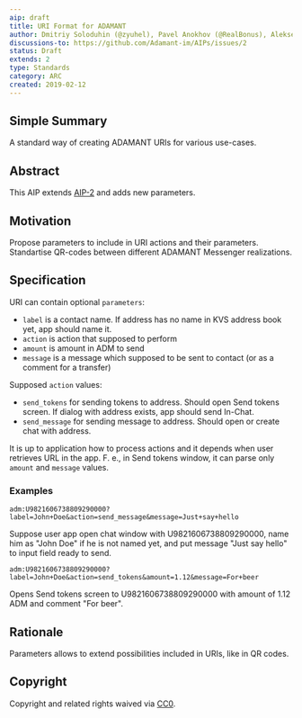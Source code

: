 ```yaml
---
aip: draft
title: URI Format for ADAMANT
author: Dmitriy Soloduhin (@zyuhel), Pavel Anokhov (@RealBonus), Aleksei Lebedev
discussions-to: https://github.com/Adamant-im/AIPs/issues/2
status: Draft
extends: 2
type: Standards
category: ARC
created: 2019-02-12
---
```


<!--You can leave these HTML comments in your merged AIP and delete the visible duplicate text guides, they will not appear and may be helpful to refer to if you edit it again. This is the suggested template for new AIPs. Note that an AIP number will be assigned by an editor. When opening a pull request to submit your AIP, please use an abbreviated title in the filename, `aip-draft_title_abbrev.md`. The title should be 44 characters or less.-->

## Simple Summary
A standard way of creating ADAMANT URIs for various use-cases.

## Abstract
<!--A short (~200 word) description of the technical issue being addressed.-->
This AIP extends [AIP-2](https://aips.adamant.im/AIPS/aip-2) and adds new parameters.

## Motivation
<!--The motivation is critical for AIPs that want to change the protocol. It should clearly explain why the existing protocol specification is inadequate to address the problem that the AIP solves. AIP submissions without sufficient motivation may be rejected outright.-->
Propose parameters to include in URI actions and their parameters. Standartise QR-codes between different ADAMANT Messenger realizations.

## Specification

URI can contain optional `parameters`:
- `label` is a contact name. If address has no name in KVS address book yet, app should name it.
- `action` is action that supposed to perform
- `amount` is amount in ADM to send
- `message` is a message which supposed to be sent to contact (or as a comment for a transfer)

Supposed `action` values:
- `send_tokens` for sending tokens to address. Should open Send tokens screen. If dialog with address exists, app should send In-Chat. 
- `send_message` for sending message to address. Should open or create chat with address.

It is up to application how to process actions and it depends when user retrieves URL in the app. F. e., in Send tokens window, it can parse only `amount` and `message` values.

### Examples

```
adm:U9821606738809290000?label=John+Doe&action=send_message&message=Just+say+hello
```
Suppose user app open chat window with U9821606738809290000, name him as "John Doe" if he is not named yet, and put message "Just say hello" to input field ready to send. 

```
adm:U9821606738809290000?label=John+Doe&action=send_tokens&amount=1.12&message=For+beer
```
Opens Send tokens screen to U9821606738809290000 with amount of 1.12 ADM and comment "For beer". 

## Rationale
<!--The rationale fleshes out the specification by describing what motivated the design and why particular design decisions were made. It should describe alternate designs that were considered and related work, e.g. how the feature is supported in other languages. The rationale may also provide evidence of consensus within the community, and should discuss important objections or concerns raised during discussion.-->
Parameters allows to extend possibilities included in URIs, like in QR codes.


## Copyright
Copyright and related rights waived via [CC0](https://creativecommons.org/publicdomain/zero/1.0/).

